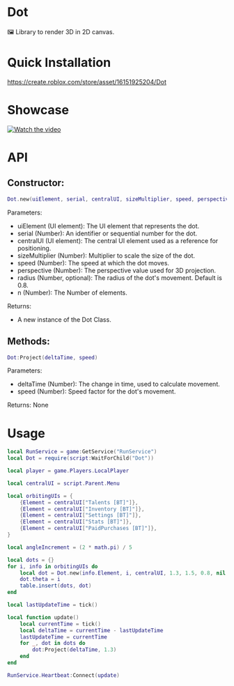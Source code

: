 # Dot
🖼️ Library to render 3D in 2D canvas.

# Quick Installation
https://create.roblox.com/store/asset/16151925204/Dot

# Showcase
[![Watch the video](https://img.youtube.com/vi/LpYMHcKd4BA/maxresdefault.jpg)](https://youtu.be/LpYMHcKd4BA)

# API
## Constructor: 
```lua
Dot.new(uiElement, serial, centralUI, sizeMultiplier, speed, perspective, radius)
```
Parameters:
* uiElement (UI element): The UI element that represents the dot.
* serial (Number): An identifier or sequential number for the dot.
* centralUI (UI element): The central UI element used as a reference for positioning.
* sizeMultiplier (Number): Multiplier to scale the size of the dot.
* speed (Number): The speed at which the dot moves.
* perspective (Number): The perspective value used for 3D projection.
* radius (Number, optional): The radius of the dot's movement. Default is 0.8.
* n (Number): The Number of elements.

Returns:
* A new instance of the Dot Class.

## Methods:
```lua
Dot:Project(deltaTime, speed)
```
Parameters:
* deltaTime (Number): The change in time, used to calculate movement.
* speed (Number): Speed factor for the dot's movement.

Returns:
None

# Usage
```lua
local RunService = game:GetService("RunService")
local Dot = require(script:WaitForChild("Dot"))

local player = game.Players.LocalPlayer

local centralUI = script.Parent.Menu

local orbitingUIs = {
	{Element = centralUI["Talents [BT]"]},
	{Element = centralUI["Inventory [BT]"]},
	{Element = centralUI["Settings [BT]"]},
	{Element = centralUI["Stats [BT]"]},
	{Element = centralUI["PaidPurchases [BT]"]},
}

local angleIncrement = (2 * math.pi) / 5

local dots = {}
for i, info in orbitingUIs do
	local dot = Dot.new(info.Element, i, centralUI, 1.3, 1.5, 0.8, nil, 5)
	dot.theta = i
	table.insert(dots, dot)
end

local lastUpdateTime = tick()

local function update()
	local currentTime = tick()
	local deltaTime = currentTime - lastUpdateTime
	lastUpdateTime = currentTime
	for _, dot in dots do
		dot:Project(deltaTime, 1.3)
	end
end

RunService.Heartbeat:Connect(update)
```
